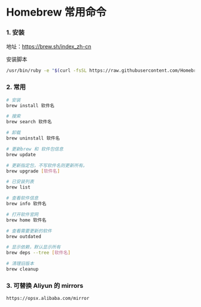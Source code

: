 # Homebrew 常用命令

### 1. 安装

地址：https://brew.sh/index_zh-cn

安装脚本

```bash
/usr/bin/ruby -e "$(curl -fsSL https://raw.githubusercontent.com/Homebrew/install/master/install)"
```

### 2. 常用

```bash
# 安装
brew install 软件名

# 搜索
brew search 软件名

# 卸载
brew uninstall 软件名

# 更新brew 和 软件包信息
brew update

# 更新指定包，不写软件名则更新所有。
brew upgrade [软件名]

# 已安装列表
brew list

# 查看软件信息
brew info 软件名

# 打开软件官网
brew home 软件名

# 查看需要更新的软件
brew outdated

# 显示依赖，默认显示所有
brew deps --tree [软件名]

# 清理旧版本
brew cleanup

```

### 3. 可替换 Aliyun 的 mirrors

`https://opsx.alibaba.com/mirror`
